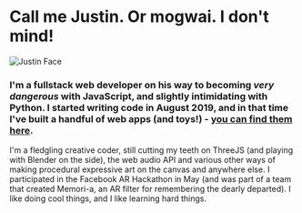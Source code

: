 # Call me Justin. Or mogwai. I don't mind!
![Justin Face](https://s3-img.pixpa.com/com/500/35465/1557503513-5032-startwomangif.gif)
### I'm a fullstack web developer on his way to becoming *very dangerous* with JavaScript, and slightly intimidating with Python. I started writing code in August 2019, and in that time I've built a handful of web apps (and toys!) - [you can find them here](https://justinirabor.com).
I'm a fledgling creative coder, still cutting my teeth on ThreeJS (and playing with Blender on the side), the web audio API and various other ways of making procedural expressive art on the canvas and anywhere else. 
I participated in the Facebook AR Hackathon in May (and was part of a team that created Memori-a, an AR filter for remembering the dearly departed). 
I like doing cool things, and I like learning hard things. 

<!--
**vunderkind/vunderkind** is a ✨ _special_ ✨ repository because its `README.md` (this file) appears on your GitHub profile.

Here are some ideas to get you started:

- 🔭 I’m currently working on ...
- 🌱 I’m currently learning ...
- 👯 I’m looking to collaborate on ...
- 🤔 I’m looking for help with ...
- 💬 Ask me about ...
- 📫 How to reach me: ...
- 😄 Pronouns: ...
- ⚡ Fun fact: ...
-->
